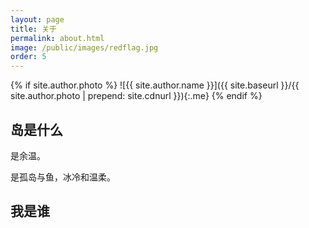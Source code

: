 ```yaml
---
layout: page
title: 关于
permalink: about.html
image: /public/images/redflag.jpg
order: 5
---
```


{% if site.author.photo %}
![{{ site.author.name }}]({{ site.baseurl }}/{{ site.author.photo | prepend: site.cdnurl }}){:.me}
{% endif %}

## 岛是什么

是余温。

是孤岛与鱼，冰冷和温柔。

## 我是谁
